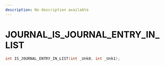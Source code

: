 ```yaml
---
description: No description available 
---
```


# JOURNAL\_IS_JOURNAL_ENTRY_IN_LIST

```cpp
int IS_JOURNAL_ENTRY_IN_LIST(int _Unk0, int _Unk1);
```